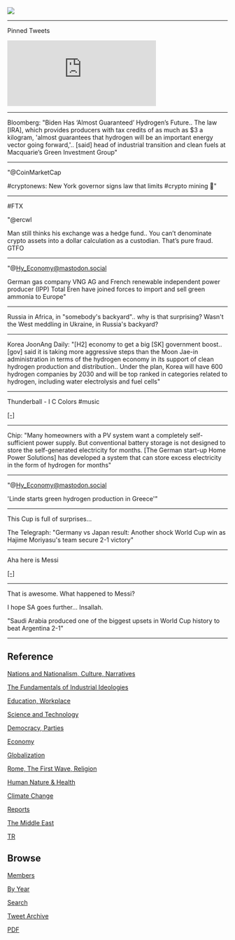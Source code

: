 <img src="https://drive.google.com/uc?export=view&id=1B2wf9R7AMH1d7Vw6e2mucLbIQ5NSjir7"/>

---

Pinned Tweets

<iframe width="340" src="https://www.youtube.com/embed/46y3FN4fKlE" title="E-Bikes, E-Scooters Injuries Multiplying" frameborder="0" allow="accelerometer; autoplay; clipboard-write; encrypted-media; gyroscope; picture-in-picture" allowfullscreen></iframe>

---

Bloomberg: "Biden Has ‘Almost Guaranteed’ Hydrogen’s Future..  The law
[IRA], which provides producers with tax credits of as much as $3 a
kilogram, 'almost guarantees that hydrogen will be an important energy
vector going forward,'.. [said] head of industrial transition and
clean fuels at Macquarie’s Green Investment Group"

---

"@CoinMarketCap

\#cryptonews: New York governor signs law that limits #crypto mining 👀"

---

\#FTX

"@ercwl

Man still thinks his exchange was a hedge fund.. You can’t denominate
crypto assets into a dollar calculation as a custodian. That’s pure
fraud. GTFO

---

"@Hy_Economy@mastodon.social

German gas company VNG AG and French renewable independent power
producer (IPP) Total Eren have joined forces to import and sell green
ammonia to Europe"

---

Russia in Africa, in "somebody's backyard".. why is that surprising?
Wasn't the West meddling in Ukraine, in Russia's backyard?

---

Korea JoonAng Daily: "[H2] economy to get a big [SK] government
boost.. [gov] said it is taking more aggressive steps than the Moon
Jae-in administration in terms of the hydrogen economy in its support
of clean hydrogen production and distribution.. Under the plan, Korea
will have 600 hydrogen companies by 2030 and will be top ranked in
categories related to hydrogen, including water electrolysis and fuel
cells"

---

Thunderball - I C Colors \#music

[[-]](https://youtu.be/s7tklHTrl9s)

---

Chip: "Many homeowners with a PV system want a completely
self-sufficient power supply. But conventional battery storage is not
designed to store the self-generated electricity for months. [The
German start-up Home Power Solutions] has developed a system that can
store excess electricity in the form of hydrogen for months"

---

"@Hy_Economy@mastodon.social

'Linde starts green hydrogen production in Greece'"

---

This Cup is full of surprises...

The Telegraph: "Germany vs Japan result: Another shock World Cup win
as Hajime Moriyasu's team secure 2-1 victory"

---

Aha here is Messi

[[-]](https://pbs.twimg.com/media/FiO6zAYX0AAVYfv?format=jpg&name=small)

---

That is awesome. What happened to Messi?

I hope SA goes further... Insallah.

"Saudi Arabia produced one of the biggest upsets in World Cup history
to beat Argentina 2-1"

---

## Reference

[Nations and Nationalism, Culture, Narratives](2013/02/nations-and-nationalism.html)

[The Fundamentals of Industrial Ideologies](2011/04/fundamentals-of-industrial-ideologies.html)

[Education, Workplace](2017/09/education-workplace.html)

[Science and Technology](2018/09/science-technology.html)

[Democracy, Parties](2016/11/democracy.html)

[Economy](2018/05/economy.html)

[Globalization](2018/09/globalization.html)

[Rome, The First Wave, Religion](2017/12/rome.html)

[Human Nature & Health](2020/07/human-nature.html)

[Climate Change](2018/12/climate.html)

[Reports](2019/05/reports.html)

[The Middle East](2019/07/middleeast.html)

[TR](../tr)

## Browse

[Members](2022/08/members.html)

[By Year](years.html)

[Search](search.html)

[Tweet Archive](tweets/index.html)

[PDF](https://drive.google.com/uc?export=view&id=1FSi-1MnqXVq_PVTEXzzflwN8-7h92N_R)

